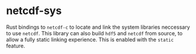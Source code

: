 # netcdf-sys

Rust bindings to `netcdf-c` to locate and link the system libraries neccessary to use `netcdf`.
This library can also build `hdf5` and `netcdf` from source, to allow a fully static linking experience. This is enabled with the `static` feature.
